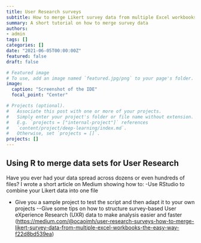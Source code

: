 ```yaml
---
title: User Research surveys
subtitle: How to merge Likert survey data from multiple Excel workbooks the easy way
summary: A short tutorial on how to merge survey data
authors:
- admin
tags: []
categories: []
date: "2021-06-05T00:00:00Z"
featured: false
draft: false

# Featured image
# To use, add an image named `featured.jpg/png` to your page's folder. 
image:
  caption: "Screenshot of the IDE"
  focal_point: "Center"

# Projects (optional).
#   Associate this post with one or more of your projects.
#   Simply enter your project's folder or file name without extension.
#   E.g. `projects = ["internal-project"]` references 
#   `content/project/deep-learning/index.md`.
#   Otherwise, set `projects = []`.
projects: []
---
```




## Using R to merge data sets for User Research
Have you ever had your data spread across dozens or even hundreds of files? I wrote a short article on Medium showing how to:
-Use RStudio to combine your Likert data into one file
- Give you a sample project to test the script and then adapt it to your own projects
--Give some tips on how to structure survey-based User eXperience Research (UXR) data to make analysis easier and faster
(https://medium.com/@ocaoimh/user-research-surveys-how-to-merge-likert-survey-data-from-multiple-excel-workbooks-the-easy-way-f22d8bd539ea)




